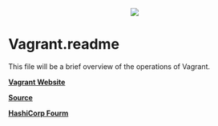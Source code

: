 <p align="center"><img src="https://upload.wikimedia.org/wikipedia/commons/thumb/8/87/Vagrant.png/150px-Vagrant.png"></p>

# Vagrant.readme
This file will be a brief overview of the operations of Vagrant.

**[Vagrant Website](https://www.vagrantup.com/)**

**[Source](https://github.com/hashicorp/vagrant)**

**[HashiCorp Fourm](https://discuss.hashicorp.com/c/vagrant/24)** 

